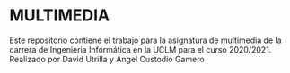 # MULTIMEDIA
Este repositorio contiene el trabajo para la asignatura de multimedia de la carrera de Ingenieria Informática en la UCLM para el curso 2020/2021. Realizado por David Utrilla y Ángel Custodio Gamero
